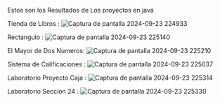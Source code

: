 Estos son los Resultados de Los proyectos en java

Tienda de Libros :
![Captura de pantalla 2024-09-23 224933](https://github.com/user-attachments/assets/b8b0131f-06a7-462e-a553-64fb8b18943e)

Rectangulo :
![Captura de pantalla 2024-09-23 225140](https://github.com/user-attachments/assets/5cde39b0-f1a8-46f0-b65b-3e9d313ec7cc)

El Mayor de Dos Numeros:
![Captura de pantalla 2024-09-23 225210](https://github.com/user-attachments/assets/ce079251-f17a-4da5-8d3a-e22b7ef12df5)

Sistema de Calificaciones :
![Captura de pantalla 2024-09-23 225037](https://github.com/user-attachments/assets/2f93806a-0d37-4352-8b02-e4659288057e)

Laboratorio Proyecto Caja :
![Captura de pantalla 2024-09-23 225314](https://github.com/user-attachments/assets/ed30d3a7-0cf7-404b-a904-36effc5fdd0b)

Laboratorio Seccion 24 :
![Captura de pantalla 2024-09-23 225330](https://github.com/user-attachments/assets/39483702-4679-422f-b4b3-84b1ba791878)







